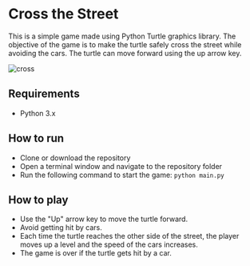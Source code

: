 # Cross the Street 

This is a simple game made using Python Turtle graphics library. The objective of the game is to make the turtle safely cross the street while avoiding the cars. The turtle can move forward using the up arrow key.

![cross](https://user-images.githubusercontent.com/108518278/231682325-c738a624-9dd6-44a2-87d4-e9d7758515c5.gif)

## Requirements 
- Python 3.x

## How to run 
- Clone or download the repository
- Open a terminal window and navigate to the repository folder
- Run the following command to start the game:  `python main.py`

## How to play
- Use the "Up" arrow key to move the turtle forward.
- Avoid getting hit by cars.
- Each time the turtle reaches the other side of the street, the player moves up a level and the speed of the cars increases.
- The game is over if the turtle gets hit by a car.
